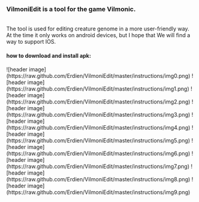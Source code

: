<h3>VilmoniEdit is a tool for the game Vilmonic.</h3><br>
The tool is used for editing creature genome in a more user-friendly way.<br>
At the time it only works on android devices, but I hope that We will find a way to support IOS.<br>
<h4>how to download and install apk:</h4>
![header image](https://raw.github.com/Erdien/VilmoniEdit/master/instructions/img0.png)
![header image](https://raw.github.com/Erdien/VilmoniEdit/master/instructions/img1.png)
![header image](https://raw.github.com/Erdien/VilmoniEdit/master/instructions/img2.png)
![header image](https://raw.github.com/Erdien/VilmoniEdit/master/instructions/img3.png)
![header image](https://raw.github.com/Erdien/VilmoniEdit/master/instructions/img4.png)
![header image](https://raw.github.com/Erdien/VilmoniEdit/master/instructions/img5.png)
![header image](https://raw.github.com/Erdien/VilmoniEdit/master/instructions/img6.png)
![header image](https://raw.github.com/Erdien/VilmoniEdit/master/instructions/img7.png)
![header image](https://raw.github.com/Erdien/VilmoniEdit/master/instructions/img8.png)
![header image](https://raw.github.com/Erdien/VilmoniEdit/master/instructions/img9.png)
